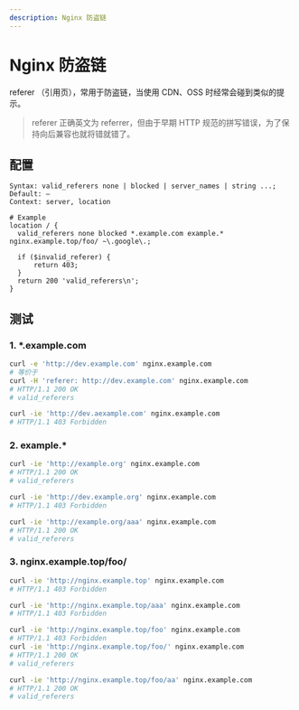 ```yaml
---
description: Nginx 防盗链
---
```


# Nginx 防盗链

referer （引用页），常用于防盗链，当使用 CDN、OSS 时经常会碰到类似的提示。

> referer 正确英文为 referrer，但由于早期 HTTP 规范的拼写错误，为了保持向后兼容也就将错就错了。

## 配置

```nginx
Syntax: valid_referers none | blocked | server_names | string ...;
Default: —
Context: server, location

# Example
location / {
  valid_referers none blocked *.example.com example.* nginx.example.top/foo/ ~\.google\.;

  if ($invalid_referer) {
      return 403;
  }
  return 200 'valid_referers\n';
}
```

## 测试

### 1. *.example.com

```bash
curl -e 'http://dev.example.com' nginx.example.com
# 等价于
curl -H 'referer: http://dev.example.com' nginx.example.com
# HTTP/1.1 200 OK
# valid_referers

curl -ie 'http://dev.aexample.com' nginx.example.com
# HTTP/1.1 403 Forbidden
```

### 2. example.*

```bash
curl -ie 'http://example.org' nginx.example.com
# HTTP/1.1 200 OK
# valid_referers

curl -ie 'http://dev.example.org' nginx.example.com
# HTTP/1.1 403 Forbidden

curl -ie 'http://example.org/aaa' nginx.example.com
# HTTP/1.1 200 OK
# valid_referers
```

### 3. nginx.example.top/foo/

```bash
curl -ie 'http://nginx.example.top' nginx.example.com
# HTTP/1.1 403 Forbidden

curl -ie 'http://nginx.example.top/aaa' nginx.example.com
# HTTP/1.1 403 Forbidden

curl -ie 'http://nginx.example.top/foo' nginx.example.com
# HTTP/1.1 403 Forbidden
curl -ie 'http://nginx.example.top/foo/' nginx.example.com
# HTTP/1.1 200 OK
# valid_referers

curl -ie 'http://nginx.example.top/foo/aa' nginx.example.com
# HTTP/1.1 200 OK
# valid_referers
```
